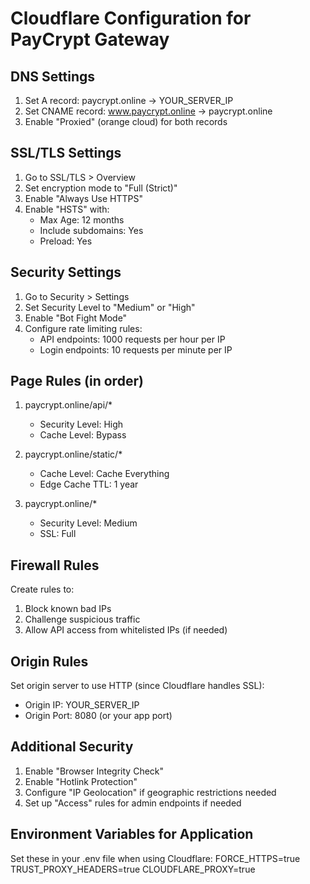 
# Cloudflare Configuration for PayCrypt Gateway

## DNS Settings
1. Set A record: paycrypt.online -> YOUR_SERVER_IP
2. Set CNAME record: www.paycrypt.online -> paycrypt.online
3. Enable "Proxied" (orange cloud) for both records

## SSL/TLS Settings
1. Go to SSL/TLS > Overview
2. Set encryption mode to "Full (Strict)"
3. Enable "Always Use HTTPS"
4. Enable "HSTS" with:
   - Max Age: 12 months
   - Include subdomains: Yes
   - Preload: Yes

## Security Settings
1. Go to Security > Settings
2. Set Security Level to "Medium" or "High"
3. Enable "Bot Fight Mode"
4. Configure rate limiting rules:
   - API endpoints: 1000 requests per hour per IP
   - Login endpoints: 10 requests per minute per IP

## Page Rules (in order)
1. paycrypt.online/api/*
   - Security Level: High
   - Cache Level: Bypass

2. paycrypt.online/static/*
   - Cache Level: Cache Everything
   - Edge Cache TTL: 1 year

3. paycrypt.online/*
   - Security Level: Medium
   - SSL: Full

## Firewall Rules
Create rules to:
1. Block known bad IPs
2. Challenge suspicious traffic
3. Allow API access from whitelisted IPs (if needed)

## Origin Rules
Set origin server to use HTTP (since Cloudflare handles SSL):
- Origin IP: YOUR_SERVER_IP
- Origin Port: 8080 (or your app port)

## Additional Security
1. Enable "Browser Integrity Check"
2. Enable "Hotlink Protection"
3. Configure "IP Geolocation" if geographic restrictions needed
4. Set up "Access" rules for admin endpoints if needed

## Environment Variables for Application
Set these in your .env file when using Cloudflare:
FORCE_HTTPS=true
TRUST_PROXY_HEADERS=true
CLOUDFLARE_PROXY=true
